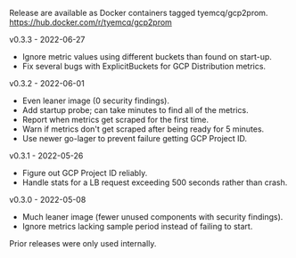 Release are available as Docker containers tagged tyemcq/gcp2prom.
https://hub.docker.com/r/tyemcq/gcp2prom

v0.3.3 - 2022-06-27

* Ignore metric values using different buckets than found on start-up.
* Fix several bugs with ExplicitBuckets for GCP Distribution metrics.

v0.3.2 - 2022-06-01

* Even leaner image (0 security findings).
* Add startup probe; can take minutes to find all of the metrics.
* Report when metrics get scraped for the first time.
* Warn if metrics don't get scraped after being ready for 5 minutes.
* Use newer go-lager to prevent failure getting GCP Project ID.

v0.3.1 - 2022-05-26

* Figure out GCP Project ID reliably.
* Handle stats for a LB request exceeding 500 seconds rather than crash.

v0.3.0 - 2022-05-08

* Much leaner image (fewer unused components with security findings).
* Ignore metrics lacking sample period instead of failing to start.

Prior releases were only used internally.
